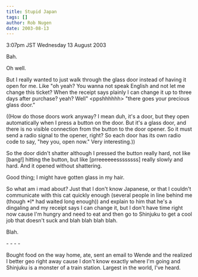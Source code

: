 ```yaml
---
title: Stupid Japan
tags: []
author: Rob Nugen
date: 2003-08-13
---
```


<p class=date>3:07pm JST Wednesday 13 August 2003</p>

<p>Bah.</p>

<p>Oh well.</p>

<p>But I really wanted to just walk through the glass door instead of
having it open for me.  Like "oh yeah?  You wanna not speak English
and not let me change this ticket?  When the receipt says plainly I
can change it up to three days after purchase?  yeah?  Well"
&lt;ppshhhhhh> "there goes your precious glass door."</p>

<p>((How do those doors work anyway?  I mean duh, it's a door, but
they open automatically when I press a button on the door.  But it's a
glass door, and there is no visible connection from the button to the
door opener.  So it must send a radio signal to the opener, right?  So
each door has its own radio code to say, "hey you, open now." Very
interesting.))</p>

<p>So the door didn't shatter although I pressed the button really
hard, not like [bang!] hitting the button, but like
[prreeeeeessssssss] really slowly and hard.  And it opened without
shattering.</p>

<p>Good thing; I might have gotten glass in my hair.</p>

<p>So what am i mad about?  Just that I don't know Japanese, or that I
couldn't communicate with this cat quickly enough (several people in
line behind me (though *I* had waited long enough)) and explain to him
that he's a dingaling and my receipt says I can change it, but I don't
have time right now cause I'm hungry and need to eat and then go to
Shinjuku to get a cool job that doesn't suck and blah blah blah
blah.</p>

<p>Blah.</p>

<p>- - - -</p>

<p>Bought food on the way home, ate, sent an email to Wende and the
realized I better geo right away cause I don't know exactly where I'm
going and Shinjuku is a monster of a train station.  Largest in the
world, I've heard.</p>

